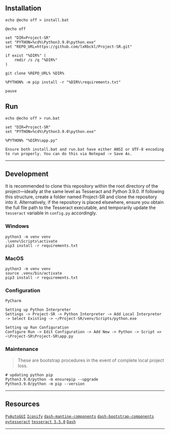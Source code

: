 ## Installation
`echo @echo off > install.bat`
```
@echo off

set "DIR=Project-SR"
set "PYTHON=%cd%\Python3.9.0\python.exe"
set "REPO_URL=https://github.com/lxRbckl/Project-SR.git"

if exist "%DIR%" (
    rmdir /s /q "%DIR%"
)

git clone %REPO_URL% %DIR%

%PYTHON% -m pip install -r "%DIR%\requirements.txt"

pause
```

## Run
`echo @echo off > run.bat`
```
set "DIR=Project-SR"
set "PYTHON=%cd%\Python3.9.0\python.exe"

%PYTHON% "%DIR%\app.py"
```

```
Ensure both install.bat and run.bat have either ANSI or UTF-8 encoding to run properly. You can do this via Notepad -> Save As.
```

---

## Development
It is recommended to clone this repository within the root directory of the project—ideally at the same level as Tesseract and Python 3.9.0. If following this structure, create a folder named Project-SR and clone the repository into it. Alternatively, if the repository is placed elsewhere, ensure you obtain the full file path to the Tesseract executable, and temporarily update the `tesseract` variable in `config.py` accordingly.


### Windows
```shell
python3 -m venv venv
.\venv\Scripts\activate
pip3 install -r requirements.txt
```

### MacOS
```shell
python3 -m venv venv
source .venv/bin/activate
pip3 install -r requirements.txt
```

### Configuration
`PyCharm`
```
Setting up Python Interpreter
Settings -> Project-SR -> Python Interpreter -> Add Local Interpreter -> Select Existing -> ~/Project-SR/venv/Scripts/python.exe

Setting up Run Configuration
Configure Run -> Edit Configuration -> Add New -> Python -> Script => ~\Project-SR\Project-SR\app.py
```

### Maintenance
> These are bootstrap procedures in the event of complete local project loss.
```
# updating python pip
Python3.9.0/python -m ensurepip --upgrade
Python3.9.0/python -m pip --version
```

---

## Resources
[`PyAutoGUI`](https://pyautogui.readthedocs.io/en/latest/screenshot.html?highlight=locateall) [`Iconify`](https://iconify.design/) [`dash-mantine-components`](https://www.dash-mantine-components.com/) [`dash-bootstrap-components`](https://dash-bootstrap-components.opensource.faculty.ai/) [`pytesseract`](https://pypi.org/project/pytesseract/) [`tesseract 5.5.0`](https://github.com/UB-Mannheim/tesseract/wiki) [`Dash`](https://dash.plotly.com/)

---
